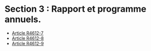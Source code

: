# Section 3 : Rapport et programme annuels.

* [Article R4612-7](./LEGIARTI000018528800.md)
* [Article R4612-8](./LEGIARTI000018528798.md)
* [Article R4612-9](./LEGIARTI000018528796.md)
